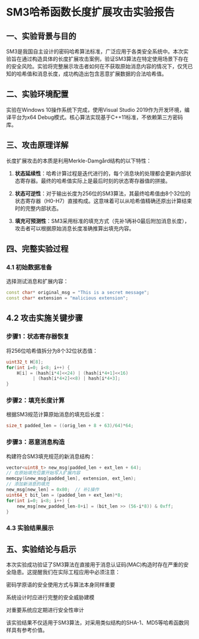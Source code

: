 # SM3哈希函数长度扩展攻击实验报告

## 一、实验背景与目的

SM3是我国自主设计的密码哈希算法标准，广泛应用于各类安全系统中。本次实验旨在通过构造具体的长度扩展攻击案例，验证SM3算法在特定使用场景下存在的安全风险。实验将完整展示攻击者如何在不获取原始消息内容的情况下，仅凭已知的哈希值和消息长度，成功构造出包含恶意扩展数据的合法哈希值。

## 二、实验环境配置

实验在Windows 10操作系统下完成，使用Visual Studio 2019作为开发环境，编译平台为x64 Debug模式。核心算法实现基于C++11标准，不依赖第三方密码库。

## 三、攻击原理详解

长度扩展攻击的本质是利用Merkle-Damgård结构的以下特性：

1. **状态延续性**：哈希计算过程是迭代进行的，每个消息块的处理都会更新内部状态寄存器。最终的哈希值实际上是最后时刻的状态寄存器值的拼接。

2. **状态可逆性**：对于输出长度为256位的SM3算法，其最终哈希值由8个32位的状态寄存器（H0-H7）直接构成。这意味着可以从哈希值精确还原出计算结束时的完整内部状态。

3. **填充可预测性**：SM3采用标准的填充方式（先补1再补0最后附加消息长度），攻击者可以根据原始消息长度准确推算出填充内容。

## 四、完整实验过程

### 4.1 初始数据准备

选择测试消息和扩展内容：

```cpp
const char* original_msg = "This is a secret message";
const char* extension = "malicious extension";
```

## 4.2 攻击实施关键步骤

### 步骤1：状态寄存器恢复

将256位哈希值拆分为8个32位状态值：

```cpp
uint32_t H[8];
for(int i=0; i<8; i++) {
    H[i] = (hash[i*4]<<24) | (hash[i*4+1]<<16)
          | (hash[i*4+2]<<8) | hash[i*4+3];
}
```

### 步骤2：填充长度计算

根据SM3规范计算原始消息的填充后长度：

```cpp
size_t padded_len = ((orig_len + 8 + 63)/64)*64;
```

### 步骤3：恶意消息构造

构建符合SM3填充规范的新消息结构：

```cpp
vector<uint8_t> new_msg(padded_len + ext_len + 64);
// 在原始填充位置开始写入扩展内容
memcpy(&new_msg[padded_len], extension, ext_len);
// 添加新消息的填充
new_msg[new_len] = 0x80;  // 补1操作
uint64_t bit_len = (padded_len + ext_len)*8;
for(int i=0; i<8; i++) {
    new_msg[new_padded_len-8+i] = (bit_len >> (56-i*8)) & 0xff;
}

```

### 4.3 实验结果展示


## 五、实验结论与启示
本次实验成功验证了SM3算法在直接用于消息认证码(MAC)构造时存在严重的安全隐患。这提醒我们在实际工程应用中必须注意：

密码学原语的安全使用方式与算法本身同样重要

系统设计时应进行完整的安全威胁建模

对重要系统应定期进行安全性审计

该实验结果不仅适用于SM3算法，对采用类似结构的SHA-1、MD5等哈希函数同样具有参考价值。

